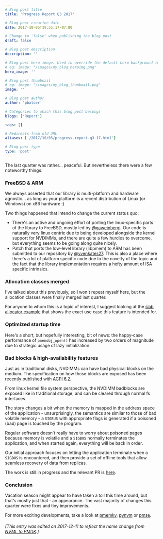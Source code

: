 ```yaml
---
# Blog post title
title: 'Progress Report Q3 2017'

# Blog post creation date
date: 2017-10-05T19:55:17-07:00

# Change to 'false' when publishing the blog post
draft: false

# Blog post description
description: ''

# Blog post hero image. Used to override the default hero background image.
# eg: image: "/images/my_blog_heroimg.png"
hero_image: ''

# Blog post thumbnail
# eg: image: "/images/my_blog_thumbnail.png"
image: ''

# Blog post author
author: 'pbalcer'

# Categories to which this blog post belongs
blogs: ['Report']

tags: []

# Redirects from old URL
aliases: ['/2017/10/05/progress-report-q3-17.html']

# Blog post type
type: 'post'
---
```


The last quarter was rather... peaceful. But nevertheless there were a few
noteworthy things.

### FreeBSD & ARM

We always asserted that our library is multi-platform and hardware agnostic...
as long as your platform is a recent distribution of Linux (or Windows)
on x86 hardware :)

Two things happened that intend to change the current status quo:

- There's an active and ongoing effort of porting the linux-specific
  parts of the library to FreeBSD, mostly led by [@gaweinbergi](https://github.com/gaweinbergi).
  Our code is naturally very linux centric due to being developed
  alongside the kernel support for NVDIMMs, and there are quite a few
  hurdles to overcome, but everything seems to be going along quite nicely.
- Patch that ports the low-level library (libpmem) to ARM has been
  submitted to our repository by [@vvenkates27](https://github.com/vvenkates27).
  This is also a place where there's a lot of platform specific code due to
  the novelty of the topic and the fact that the library implementation requires a
  hefty amount of ISA specific intrinsics.

### Allocation classes merged

I've talked about this previously, so I won't repeat myself here, but the
allocation classes were finally merged last quarter.

For anyone to whom this is a topic of interest, I suggest looking at the
[slab
allocator example](https://github.com/pmem/pmdk/tree/master/src/examples/libpmemobj/slab_allocator)
that shows the exact use case this feature is intended for.

### Optimized startup time

Here's a short, but hopefully interesting, bit of news: the happy-case
performance of `pmemobj_open()` has increased by two orders of magnitude due to
strategic usage of lazy initialization.

### Bad blocks & high-availability features

Just as in traditional disks, NVDIMMs can have bad physical blocks on the medium.
The specification on how those blocks are exposed has been recently published
with [ACPI 6.2](https://www.uefi.org/sites/default/files/resources/ACPI_6_2.pdf).

From linux kernel file system perspective, the NVDIMM badblocks are exposed
like in traditional storage, and can be cleared through normal fs interfaces.

The story changes a bit when the memory is mapped in the address space of the
application - unsurprisingly, the semantics are similar to those of bad volatile
memory - a `SIGBUS` with appropriate flags is generated if a poisoned (bad) page
is touched by the program.

Regular software doesn't really have to worry about poisoned pages because memory
is volatile and a `SIGBUS` normally terminates the application, and when started
again, everything will be back in order.

Our initial approach focuses on letting the application terminate when a `SIGBUS`
is encountered, and then provide a set of offline tools that allow seamless
recovery of data from replicas.

The work is still in progress and the relevant PR is [here](https://github.com/pmem/pmdk/pull/2246).

### Conclusion

Vacation season might appear to have taken a toll this time around, but that's
mostly just that - an appearance. The vast majority of changes this quarter were
fixes and tiny improvements.

For more exciting developments, take a look at
[pmemkv](https://github.com/pmem/pmemkv),
[pynvm](https://github.com/pmem/pynvm) or [pmse](https://github.com/pmem/pmse).

###### [This entry was edited on 2017-12-11 to reflect the name change from [NVML to PMDK](/blog/2017/12/NVML-is-now-PMDK).]
